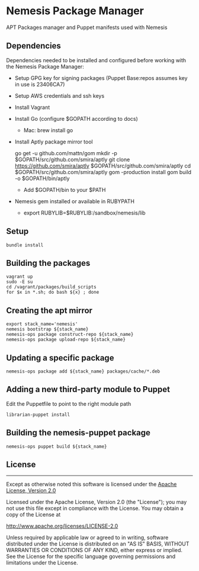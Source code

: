 # Nemesis Package Manager
APT Packages manager and Puppet manifests used with Nemesis


## Dependencies
Dependencies needed to be installed and configured before working with the Nemesis Package Manager:

  * Setup GPG key for signing packages (Puppet Base:repos assumes key in use is 23406CA7)
  * Setup AWS credentials and ssh keys
  * Install Vagrant
  * Install Go (configure $GOPATH according to docs)
    * Mac: brew install go
  * Install Aptly package mirror tool

      go get -u github.com/mattn/gom
      mkdir -p $GOPATH/src/github.com/smira/aptly
      git clone https://github.com/smira/aptly $GOPATH/src/github.com/smira/aptly
      cd $GOPATH/src/github.com/smira/aptly
      gom -production install
      gom build -o $GOPATH/bin/aptly

    * Add $GOPATH/bin to your $PATH
  * Nemesis gem installed or available in RUBYPATH
    *  export RUBYLIB=$RUBYLIB:/sandbox/nemesis/lib

## Setup

    bundle install


## Building the packages

    vagrant up
    sudo -E su
    cd /vagrant/packages/build_scripts
    for $x in *.sh; do bash ${x} ; done


## Creating the apt mirror

    export stack_name='nemesis'
    nemesis bootstrap ${stack_name}
    nemesis-ops package construct-repo ${stack_name}
    nemesis-ops package upload-repo ${stack_name}


## Updating a specific package

    nemesis-ops package add ${stack_name} packages/cache/*.deb


## Adding a new third-party module to Puppet
Edit the Puppetfile to point to the right module path

    librarian-puppet install


## Building the nemesis-puppet package

    nemesis-ops puppet build ${stack_name}


## License
---
Except as otherwise noted this software is licensed under the [Apache License, Version 2.0](http://www.apache.org/licenses/LICENSE-2.0.html)

Licensed under the Apache License, Version 2.0 (the "License");
you may not use this file except in compliance with the License.
You may obtain a copy of the License at

  http://www.apache.org/licenses/LICENSE-2.0

Unless required by applicable law or agreed to in writing, software
distributed under the License is distributed on an "AS IS" BASIS,
WITHOUT WARRANTIES OR CONDITIONS OF ANY KIND, either express or implied.
See the License for the specific language governing permissions and
limitations under the License.
